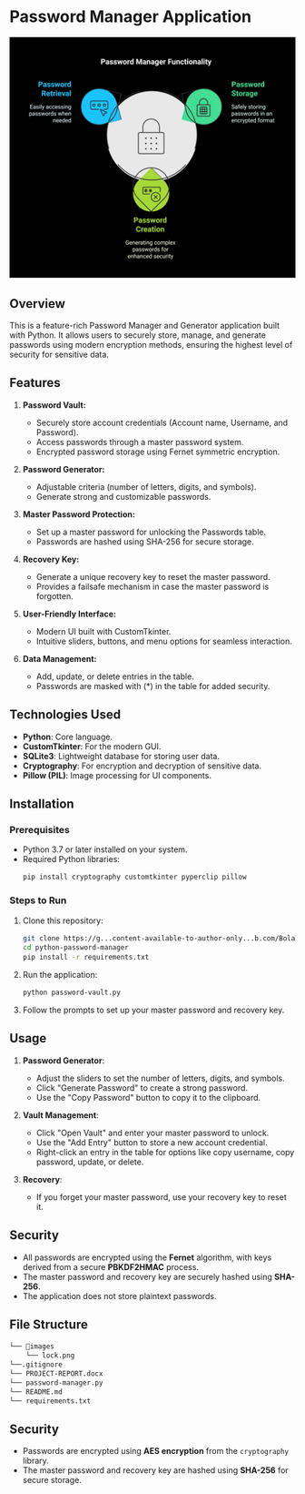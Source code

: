 # Password Manager Application

![MarineGEO circle logo](images/pass.jpeg)

## Overview
This is a feature-rich Password Manager and Generator application built with Python. It allows users to securely store, manage, and generate passwords using modern encryption methods, ensuring the highest level of security for sensitive data.

## Features
1. **Password Vault:**
   - Securely store account credentials (Account name, Username, and Password).
   - Access passwords through a master password system.
   - Encrypted password storage using Fernet symmetric encryption.

2. **Password Generator:**
   - Adjustable criteria (number of letters, digits, and symbols).
   - Generate strong and customizable passwords.

3. **Master Password Protection:**
   - Set up a master password for unlocking the Passwords table.
   - Passwords are hashed using SHA-256 for secure storage.

4. **Recovery Key:**
   - Generate a unique recovery key to reset the master password.
   - Provides a failsafe mechanism in case the master password is forgotten.

5. **User-Friendly Interface:**
   - Modern UI built with CustomTkinter.
   - Intuitive sliders, buttons, and menu options for seamless interaction.

6. **Data Management:**
   - Add, update, or delete entries in the table.
   - Passwords are masked with (*) in the table for added security.

## Technologies Used
- **Python**: Core language.
- **CustomTkinter**: For the modern GUI.
- **SQLite3**: Lightweight database for storing user data.
- **Cryptography**: For encryption and decryption of sensitive data.
- **Pillow (PIL)**: Image processing for UI components.

## Installation
### Prerequisites
- Python 3.7 or later installed on your system.
- Required Python libraries:
  ```bash
  pip install cryptography customtkinter pyperclip pillow
  ```

### Steps to Run
1. Clone this repository:
   ```bash
   git clone https://g...content-available-to-author-only...b.com/BolaWagdy/python-password-manager.git
   cd python-password-manager
   pip install -r requirements.txt
   ```
2. Run the application:
   ```bash
   python password-vault.py
   ```

3. Follow the prompts to set up your master password and recovery key.

## Usage
1. **Password Generator**:
   - Adjust the sliders to set the number of letters, digits, and symbols.
   - Click "Generate Password" to create a strong password.
   - Use the "Copy Password" button to copy it to the clipboard.

2. **Vault Management**:
   - Click "Open Vault" and enter your master password to unlock.
   - Use the "Add Entry" button to store a new account credential.
   - Right-click an entry in the table for options like copy username, copy password, update, or delete.

3. **Recovery**:
   - If you forget your master password, use your recovery key to reset it.

## Security
- All passwords are encrypted using the **Fernet** algorithm, with keys derived from a secure **PBKDF2HMAC** process.
- The master password and recovery key are securely hashed using **SHA-256**.
- The application does not store plaintext passwords.

## File Structure
```
└── 📁images
    └── lock.png
└──.gitignore
└── PROJECT-REPORT.docx
└── password-manager.py
└── README.md
└── requirements.txt
```

## Security

- Passwords are encrypted using **AES encryption** from the `cryptography` library.
- The master password and recovery key are hashed using **SHA-256** for secure storage.

<!-- ## Screenshots

| **Password Generator** | **Vault** |
|-------------------------|-----------|
| ![Password Generator](https://v...content-available-to-author-only...r.com/400x300?text=Password+Generator) | ![Vault](https://v...content-available-to-author-only...r.com/400x300?text=Vault+UI) |
 -->
